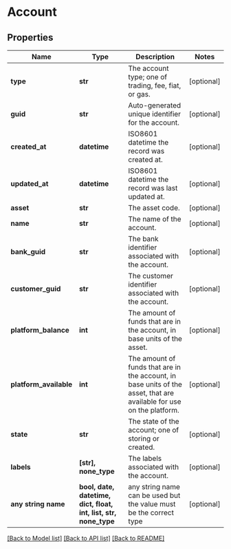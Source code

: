 # Account


## Properties
Name | Type | Description | Notes
------------ | ------------- | ------------- | -------------
**type** | **str** | The account type; one of trading, fee, fiat, or gas. | [optional] 
**guid** | **str** | Auto-generated unique identifier for the account. | [optional] 
**created_at** | **datetime** | ISO8601 datetime the record was created at. | [optional] 
**updated_at** | **datetime** | ISO8601 datetime the record was last updated at. | [optional] 
**asset** | **str** | The asset code. | [optional] 
**name** | **str** | The name of the account. | [optional] 
**bank_guid** | **str** | The bank identifier associated with the account. | [optional] 
**customer_guid** | **str** | The customer identifier associated with the account. | [optional] 
**platform_balance** | **int** | The amount of funds that are in the account, in base units of the asset. | [optional] 
**platform_available** | **int** | The amount of funds that are in the account, in base units of the asset, that are available for use on the platform. | [optional] 
**state** | **str** | The state of the account; one of storing or created. | [optional] 
**labels** | **[str], none_type** | The labels associated with the account. | [optional] 
**any string name** | **bool, date, datetime, dict, float, int, list, str, none_type** | any string name can be used but the value must be the correct type | [optional]

[[Back to Model list]](../README.md#documentation-for-models) [[Back to API list]](../README.md#documentation-for-api-endpoints) [[Back to README]](../README.md)


